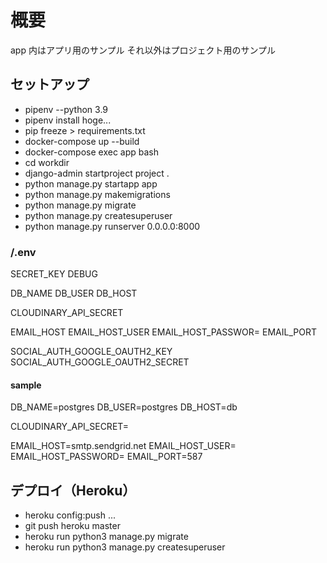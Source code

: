 # 概要

app 内はアプリ用のサンプル
それ以外はプロジェクト用のサンプル

## セットアップ

- pipenv --python 3.9
- pipenv install hoge...
- pip freeze > requirements.txt
- docker-compose up --build
- docker-compose exec app bash
- cd workdir
- django-admin startproject project .
- python manage.py startapp app
- python manage.py makemigrations
- python manage.py migrate
- python manage.py createsuperuser
- python manage.py runserver 0.0.0.0:8000

### /.env

SECRET_KEY
DEBUG

DB_NAME
DB_USER
DB_HOST

CLOUDINARY_API_SECRET

EMAIL_HOST
EMAIL_HOST_USER
EMAIL_HOST_PASSWOR=
EMAIL_PORT

SOCIAL_AUTH_GOOGLE_OAUTH2_KEY
SOCIAL_AUTH_GOOGLE_OAUTH2_SECRET

#### sample

DB_NAME=postgres
DB_USER=postgres
DB_HOST=db

CLOUDINARY_API_SECRET=

EMAIL_HOST=smtp.sendgrid.net
EMAIL_HOST_USER=
EMAIL_HOST_PASSWORD=
EMAIL_PORT=587

## デプロイ（Heroku）

- heroku config:push
  ...
- git push heroku master
- heroku run python3 manage.py migrate
- heroku run python3 manage.py createsuperuser

